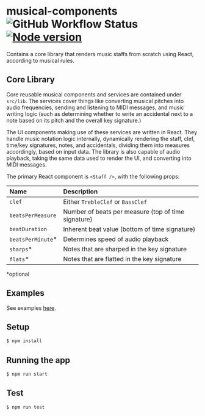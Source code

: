 # musical-components &nbsp; ![GitHub Workflow Status](https://img.shields.io/github/actions/workflow/status/ajdhefley/musical-components/main.yml?branch=main) &nbsp; [![Node version](https://img.shields.io/npm/v/musical-components.svg?style=flat)](http://nodejs.org/download/)

Contains a core library that renders music staffs from scratch using React, according to musical rules.

## Core Library

Core reusable musical components and services are contained under `src/lib`. The services cover things like converting musical pitches into audio frequencies, sending and listening to MIDI messages, and music writing logic (such as determining whether to write an accidental next to a note based on its pitch and the overall key signature.)

The UI components making use of these services are written in React. They handle music notation logic internally, dynamically rendering the staff, clef, time/key signatures, notes, and accidentals, dividing them into measures accordingly, based on input data. The library is also capable of audio playback, taking the same data used to render the UI, and converting into MIDI messages.

The primary React component is `<Staff />`, with the following props:

| Name | Description |
| :--- | :--- |
| `clef` | Either `TrebleClef` or `BassClef` |
| `beatsPerMeasure` | Number of beats per measure (top of time signature) |
| `beatDuration` | Inherent beat value (bottom of time signature) |
| `beatsPerMinute`* | Determines speed of audio playback |
| `sharps`* | Notes that are sharped in the key signature |
| `flats`* | Notes that are flatted in the key signature |

*optional

## Examples

See examples [here](https://github.com/ajdhefley/musical-components/tree/main/examples).

## Setup

```bash
$ npm install
```

## Running the app

```bash
$ npm run start
```

## Test

```bash
$ npm run test
```
